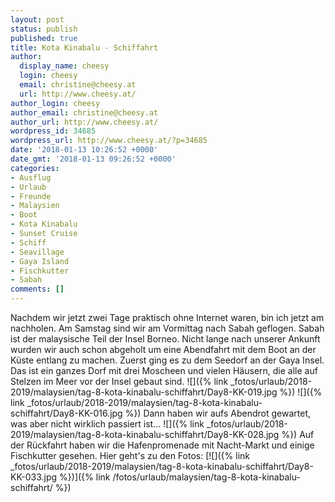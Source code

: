 ```yaml
---
layout: post
status: publish
published: true
title: Kota Kinabalu - Schiffahrt
author:
  display_name: cheesy
  login: cheesy
  email: christine@cheesy.at
  url: http://www.cheesy.at/
author_login: cheesy
author_email: christine@cheesy.at
author_url: http://www.cheesy.at/
wordpress_id: 34685
wordpress_url: http://www.cheesy.at/?p=34685
date: '2018-01-13 10:26:52 +0000'
date_gmt: '2018-01-13 09:26:52 +0000'
categories:
- Ausflug
- Urlaub
- Freunde
- Malaysien
- Boot
- Kota Kinabalu
- Sunset Cruise
- Schiff
- Seavillage
- Gaya Island
- Fischkutter
- Sabah
comments: []
---
```

Nachdem wir jetzt zwei Tage praktisch ohne Internet waren, bin ich jetzt am nachholen.
Am Samstag sind wir am Vormittag nach Sabah geflogen. Sabah ist der malaysische Teil der Insel Borneo. Nicht lange nach unserer Ankunft wurden wir auch schon abgeholt um eine Abendfahrt mit dem Boot an der Küste entlang zu machen.
Zuerst ging es zu dem Seedorf an der Gaya Insel. Das ist ein ganzes Dorf mit drei Moscheen und vielen Häusern, die alle auf Stelzen im Meer vor der Insel gebaut sind.
![]({% link _fotos/urlaub/2018-2019/malaysien/tag-8-kota-kinabalu-schiffahrt/Day8-KK-019.jpg %})
![]({% link _fotos/urlaub/2018-2019/malaysien/tag-8-kota-kinabalu-schiffahrt/Day8-KK-016.jpg %})
Dann haben wir aufs Abendrot gewartet, was aber nicht wirklich passiert ist...
![]({% link _fotos/urlaub/2018-2019/malaysien/tag-8-kota-kinabalu-schiffahrt/Day8-KK-028.jpg %})
Auf der Rückfahrt haben wir die Hafenpromenade mit Nacht-Markt und einige Fischkutter gesehen. Hier geht's zu den Fotos:
[![]({% link _fotos/urlaub/2018-2019/malaysien/tag-8-kota-kinabalu-schiffahrt/Day8-KK-033.jpg %})]({% link /fotos/urlaub/malaysien/tag-8-kota-kinabalu-schiffahrt/ %})
